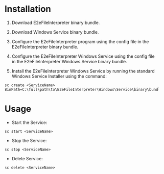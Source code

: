 Installation
============

1. Download E2eFileInterpreter binary bundle.
 
2. Download Windows Service binary bundle.

3. Configure the E2eFileInterpreter program using the config file in the E2eFileInterpreter binary bundle.

4. Configure the E2eFileInterpreter Windows Service using the config file in the E2eFileInterpreter Windows Service binary bundle.

5. Install the E2eFileInterpreter Windows Service by running the standard Windows Service Installer using the command:

```
sc create <ServiceName> BinPath=C:\full\path\to\E2eFileInterpreter\Windows\Service\binary\bundle\dir\WindowsServiceE2eFileInterpreter.exe
```

Usage
=====

* Start the Service:

```
sc start <ServiceName>
```

* Stop the Service:

```
sc stop <ServiceName>
```

* Delete Service:

```
sc delete <ServiceName>
```
